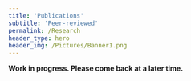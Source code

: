 ```yaml
---
title: 'Publications'
subtitle: 'Peer-reviewed'
permalink: /Research
header_type: hero
header_img: /Pictures/Banner1.png
---
```


**Work in progress. Please come back at a later time.**
